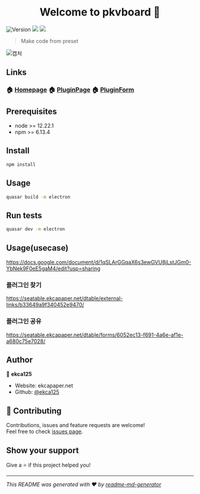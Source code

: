 <h1 align="center">Welcome to pkvboard 👋</h1>
<p>
  <img alt="Version" src="https://img.shields.io/badge/version-2.2.0-blue.svg?cacheSeconds=2592000" />
  <img src="https://img.shields.io/badge/node-%3E%3D%2012.22.1-blue.svg" />
  <img src="https://img.shields.io/badge/npm-%3E%3D%206.13.4-blue.svg" />
</p>

> Make code from preset

![캡처](https://user-images.githubusercontent.com/63381869/139526613-136d2bd8-7cf4-434b-961a-731a03e52334.PNG)


## Links

### 🏠 [Homepage](https://github.com/ekca125/pkvboard) 🏠 [PluginPage](https://seatable.ekcapaper.net/dtable/external-links/b33649a9f340452e9470/) 🏠 [PluginForm](https://seatable.ekcapaper.net/dtable/forms/6052ec13-f691-4a6e-af1e-a680c75e7028/)

## Prerequisites

- node >= 12.22.1
- npm >= 6.13.4

## Install

```sh
npm install
```

## Usage

```sh
quasar build -m electron
```

## Run tests

```sh
quasar dev -m electron
```

## Usage(usecase)
https://docs.google.com/document/d/1qSLArGGqaX6s3ewGVU8jLstJGm0-YbNek9F0eE5gaM4/edit?usp=sharing

### 플러그인 찾기
https://seatable.ekcapaper.net/dtable/external-links/b33649a9f340452e9470/

### 플러그인 공유
https://seatable.ekcapaper.net/dtable/forms/6052ec13-f691-4a6e-af1e-a680c75e7028/



## Author

👤 **ekca125**

* Website: ekcapaper.net
* Github: [@ekca125](https://github.com/ekca125)

## 🤝 Contributing

Contributions, issues and feature requests are welcome!<br />Feel free to check [issues page](https://github.com/ekca125/pkvboard/issues). 

## Show your support

Give a ⭐️ if this project helped you!

***
_This README was generated with ❤️ by [readme-md-generator](https://github.com/kefranabg/readme-md-generator)_
